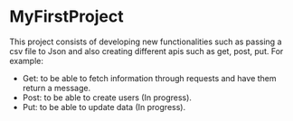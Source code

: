 # MyFirstProject
This project consists of developing new functionalities such as passing a csv file to Json and also creating different apis such as get, post, put.
For example:
- Get: to be able to fetch information through requests and have them return a message.
- Post: to be able to create users  (In progress).
- Put: to be able to update data  (In progress).
